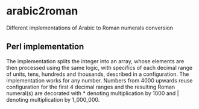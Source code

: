 # arabic2roman
Different implementations of Arabic to Roman numerals conversion

Perl implementation
-------------------
The implementation splits the integer into an array, whose elements are then processed using the same logic, with specifics of each decimal range of units, tens, hundreds and thousands, described in a configuration. The implementation works for any number. Numbers from 4000 upwards reuse configuration for the first 4 decimal ranges and the resulting Roman numeral(s) are decorated with * denoting multiplication by 1000 and | denoting multiplication by 1_000_000.
